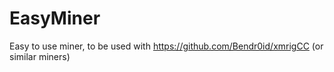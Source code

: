 # EasyMiner
 Easy to use miner, to be used with https://github.com/Bendr0id/xmrigCC (or similar miners)
